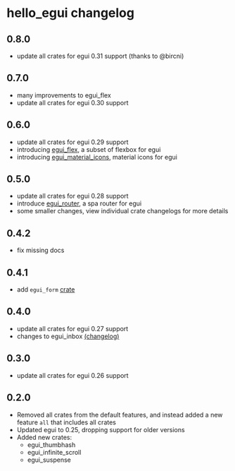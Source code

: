 # hello_egui changelog

## 0.8.0

- update all crates for egui 0.31 support (thanks to @bircni)

## 0.7.0

- many improvements to egui_flex
- update all crates for egui 0.30 support

## 0.6.0

- update all crates for egui 0.29 support
- introducing [egui_flex](https://crates.io/crates/egui_flex), a subset of flexbox for egui
- introducing [egui_material_icons](https://crates.io/crates/egui_material_icons), material icons for egui

## 0.5.0

- update all crates for egui 0.28 support
- introduce [egui_router](https://crates.io/crates/egui_router), a spa router for egui
- some smaller changes, view individual crate changelogs for more details

## 0.4.2

- fix missing docs

## 0.4.1

- add `egui_form` [crate](https://crates.io/crates/egui_form)

## 0.4.0

- update all crates for egui 0.27 support
- changes to egui_inbox [(changelog)](./crates/egui_inbox/CHANGELOG.md)

## 0.3.0

- update all crates for egui 0.26 support

## 0.2.0

- Removed all crates from the default features, and instead added a new feature `all` that includes all crates
- Updated egui to 0.25, dropping support for older versions
- Added new crates:
    - egui_thumbhash
    - egui_infinite_scroll
    - egui_suspense
